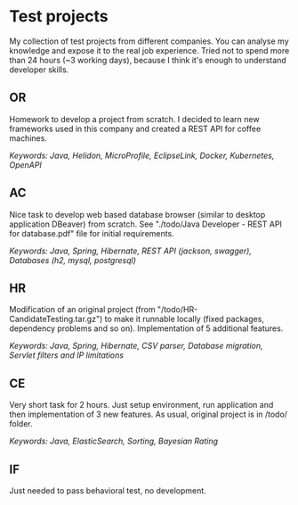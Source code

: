 # Test projects
My collection of test projects from different companies. You can analyse my knowledge and expose it to the real job experience. Tried not to spend more than 24 hours (~3 working days), because I think it's enough to understand developer skills.

## OR
Homework to develop a project from scratch. I decided to learn new frameworks used in this company and created a REST API for coffee machines.

_Keywords: Java, Helidon, MicroProfile, EclipseLink, Docker, Kubernetes, OpenAPI_

## AC
Nice task to develop web based database browser (similar to desktop application DBeaver) from scratch. See "./todo/Java Developer - REST API for database.pdf" file for initial requirements.

_Keywords: Java, Spring, Hibernate, REST API (jackson, swagger), Databases (h2, mysql, postgresql)_

## HR
Modification of an original project (from "/todo/HR-CandidateTesting.tar.gz") to make it runnable locally (fixed packages, dependency problems and so on). Implementation of 5 additional features.

_Keywords: Java, Spring, Hibernate, CSV parser, Database migration, Servlet filters and IP limitations_

## CE
Very short task for 2 hours. Just setup environment, run application and then implementation of 3 new features. As usual, original project is in /todo/ folder. 

_Keywords: Java, ElasticSearch, Sorting, Bayesian Rating_

## IF
Just needed to pass behavioral test, no development.
